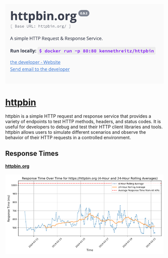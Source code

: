 [![Visit httpbin](imagePreview.png)](httpbin.org)

# [httpbin](httpbin.org)

httpbin is a simple HTTP request and response service that provides a variety of endpoints to test HTTP methods, headers, and status codes. It is useful for developers to debug and test their HTTP client libraries and tools. httpbin allows users to simulate different scenarios and observe the behavior of their HTTP requests in a controlled environment.

## Response Times

#### [httpbin.org](https://httpbin.org)

![httpbin.org](response-time-charts/6874747062696e2e6f7267.png)
